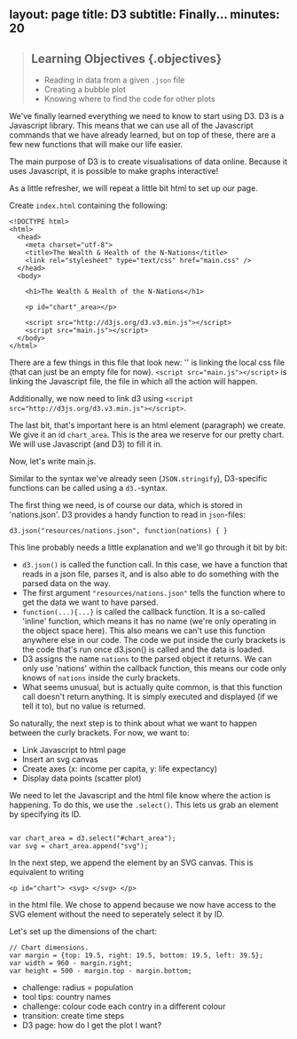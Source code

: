 layout: page
title: D3
subtitle: Finally...
minutes: 20
---

> ## Learning Objectives {.objectives}
>
> * Reading in data from a given `.json` file
> * Creating a bubble plot
> * Knowing where to find the code for other plots

We've finally learned everything we need to know to start using D3. 
D3 is a Javascript library. This means that we can use all of the Javascript commands that we have already learned, but on top of these, there are a few new functions that will make our life easier.

The main purpose of D3 is to create visualisations of data online. Because it uses Javascript, it is possible to make graphs interactive! 

As a little refresher, we will repeat a little bit html to set up our page. 

Create `index.html` containing the following:

~~~{.html}
<!DOCTYPE html>
<html>
  <head>
    <meta charset="utf-8">
    <title>The Wealth & Health of the N-Nations</title>
    <link rel="stylesheet" type="text/css" href="main.css" />
  </head>
  <body>

    <h1>The Wealth & Health of the N-Nations</h1>

    <p id="chart"_area></p>

    <script src="http://d3js.org/d3.v3.min.js"></script>
    <script src="main.js"></script>
  </body>
</html>
~~~

There are a few things in this file that look new:
'<link rel="stylesheet" type="text/css" href="main.css" />' is linking the local css file (that can just be an empty file for now). `<script src="main.js"></script>` is linking the Javascript file, the file in which all the action will happen. 

Additionally, we now need to link d3 using `<script src="http://d3js.org/d3.v3.min.js"></script>`. 

The last bit, that's important here is an html element (paragraph) we create. We give it an id `chart_area`. This is the area we reserve for our pretty chart. We will use Javascript (and D3) to fill it in. 


Now, let's write main.js.

Similar to the syntax we've already seen (`JSON.stringify`), D3-specific functions can be called using a `d3.`-syntax.

The first thing we need, is of course our data, which is stored in 'nations.json'.
D3 provides a handy function to read in `json`-files:

~~~{.d3}
d3.json("resources/nations.json", function(nations) { }
~~~

This line probably needs a little explanation and we'll go through it bit by bit: 

* `d3.json()` is called the function call. In this case, we have a function that reads in a json file, parses it, and is also able to do something with the parsed data on the way.
* The first argument `"resources/nations.json"` tells the function where to get the data we want to have parsed.
* `function(...){...}` is called the callback function. It is a so-called 'inline' function, which means it has no name (we're only operating in the object space here). This also means we can't use this function anywhere else in our code. The code we put inside the curly brackets is the code that's run once d3.json() is called and the data is loaded.
* D3 assigns the name `nations` to the parsed object it returns. We can only use 'nations' within the callback function, this means our code only knows of `nations` inside the curly brackets.
* What seems unusual, but is actually quite common, is that this function call doesn't return anything. It is simply executed and displayed (if we tell it to), but no value is returned. 


So naturally, the next step is to think about what we want to happen between the curly brackets.
For now, we want to:

* Link Javascript to html page
* Insert an svg canvas
* Create axes (x: income per capita, y: life expectancy)
* Display data points (scatter plot)


We need to let the Javascript and the html file know where the action is happening. 
To do this, we use the `.select()`. This lets us grab an element by specifying its ID.

~~~{.js} Create the SVG container inside chart element.

var chart_area = d3.select("#chart_area");
var svg = chart_area.append("svg");
~~~

In the next step, we append the element by an SVG canvas. This is equivalent to writing 

~~~{.html}
<p id="chart"> <svg> </svg> </p>
~~~

in the html file. We chose to append because we now have access to the SVG element without the need to seperately select it by ID.




Let's set up the dimensions of the chart:

~~~{.js}
// Chart dimensions.
var margin = {top: 19.5, right: 19.5, bottom: 19.5, left: 39.5};
var width = 960 - margin.right;
var height = 500 - margin.top - margin.bottom;
~~~




* challenge: radius = population 
* tool tips: country names
* challenge: colour code each contry in a different colour
* transition: create time steps
* D3 page: how do I get the plot I want?